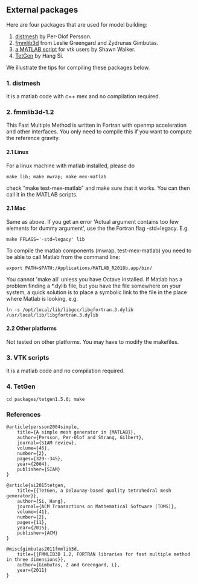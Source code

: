 ##  External packages
Here are four packages that are used for model building:  
1. [distmesh](http://persson.berkeley.edu/distmesh/) by Per-Olof Persson.   
2. [fmmlib3d](https://github.com/zgimbutas/fmmlib3d) from Leslie Greengard and Zydrunas Gimbutas.    
3. [a MATLAB script](https://www.mathworks.com/matlabcentral/fileexchange/58002-write-binary-vtk-file-for-tetrahedral-grid-with-scalar-and-vector-data?s_tid=prof_contriblnk) for vtk users by Shawn Walker.  
4. [TetGen](http://www.tetgen.org) by Hang Si.

We illustrate the tips for compiling these packages below. 

### 1. distmesh
It is a matlab code with c++ mex and no compilation required.

### 2. fmmlib3d-1.2
This Fast Multiple Method is written in Fortran with openmp acceleration and other interfaces. You only need to compile this if you want to compute the reference gravity.

#### 2.1 Linux
For a linux machine with matlab installed, please do 
~~~
make lib; make mwrap; make mex-matlab 
~~~
check "make test-mex-matlab" and make sure that it works.
You can then call it in the MATLAB scripts.

#### 2.1 Mac
Same as above. 
If you get an error 'Actual argument contains too few elements for dummy argument', use the the Fortran flag -std=legacy. E.g.
~~~
make FFLAGS='-std=legacy' lib
~~~
To compile the matlab components (mwrap, test-mex-matlab) you need to be able to call Matlab from the command line:
~~~
export PATH=$PATH:/Applications/MATLAB_R2018b.app/bin/
~~~
You cannot 'make all' unless you have Octave installed.
If Matlab has a problem finding a *.dylib file, but you have the file somewhere on your system, a quick solution is to place a symbolic link to the file in the place where Matlab is looking, e.g.
~~~
ln -s /opt/local/lib/libgcc/libgfortran.3.dylib /usr/local/lib/libgfortran.3.dylib
~~~

#### 2.2 Other platforms
Not tested on other platforms. You may have to modify the makefiles.  

### 3. VTK scripts
It is a matlab code and no compilation required.

### 4. TetGen
~~~
cd packages/tetgen1.5.0; make
~~~

### References 
~~~
@article{persson2004simple,
	title={A simple mesh generator in {MATLAB}},
	author={Persson, Per-Olof and Strang, Gilbert},
	journal={SIAM review},
	volume={46},
	number={2},
	pages={329--345},
	year={2004},
	publisher={SIAM}
}
~~~
~~~
@article{si2015tetgen,
	title={{TetGen, a Delaunay-based quality tetrahedral mesh generator}},
	author={Si, Hang},
	journal={ACM Transactions on Mathematical Software (TOMS)},
	volume={41},
	number={2},
	pages={11},
	year={2015},
	publisher={ACM}
}
~~~
~~~
@misc{gimbutas2011fmmlib3d,
	title={{FMMLIB3D 1.2, FORTRAN libraries for fast multiple method in three dimensions}},
	author={Gimbutas, Z and Greengard, L},
	year={2011}
}
~~~
